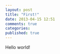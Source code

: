 ```yaml
---
layout: post
title: "First!"
date: 2013-04-15 12:51
comments: true
categories: 
published: true
---
```


Hello world!